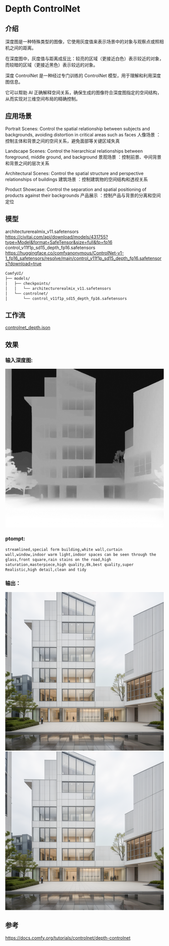 # Depth ControlNet


## 介绍


深度图是一种特殊类型的图像，它使用灰度值来表示场景中的对象与观察点或照相机之间的距离。


在深度图中，灰度值与距离成反比：较亮的区域（更接近白色）表示较近的对象，而较暗的区域（更接近黑色）表示较远的对象。


深度 ControlNet 是一种经过专门训练的 ControlNet 模型，用于理解和利用深度图信息。


它可以帮助 AI 正确解释空间关系，确保生成的图像符合深度图指定的空间结构，从而实现对三维空间布局的精确控制。


## 应用场景


Portrait Scenes: Control the spatial relationship between subjects and backgrounds, avoiding distortion in critical areas such as faces
人像场景 ：控制主体和背景之间的空间关系，避免面部等关键区域失真


Landscape Scenes: Control the hierarchical relationships between foreground, middle ground, and background
景观场景 ：控制前景、中间背景和背景之间的层次关系


Architectural Scenes: Control the spatial structure and perspective relationships of buildings
建筑场景 ：控制建筑物的空间结构和透视关系


Product Showcase: Control the separation and spatial positioning of products against their backgrounds
产品展示 ：控制产品与背景的分离和空间定位


## 模型


architecturerealmix_v11.safetensors https://civitai.com/api/download/models/431755?type=Model&format=SafeTensor&size=full&fp=fp16
control_v11f1p_sd15_depth_fp16.safetensors https://huggingface.co/comfyanonymous/ControlNet-v1-1_fp16_safetensors/resolve/main/control_v11f1p_sd15_depth_fp16.safetensors?download=true



```
ComfyUI/
├── models/
│   ├── checkpoints/
│   │   └── architecturerealmix_v11.safetensors
│   └── controlnet/
│       └── control_v11f1p_sd15_depth_fp16.safetensors
```


## 工作流


[controlnet_depth.json](./controlnet_depth.json)


## 效果


### 输入深度图: 

![](./depth_input.png)


### ptompt: 


```
streamlined,special form building,white wall,curtain wall,window,indoor warm light,indoor spaces can be seen through the glass,front square,rain stains on the road,high saturation,masterpiece,high quality,8k,best quality,super Realistic,high detail,clean and tidy
```


### 输出：

![](./ComfyUI_01739_.png)
![](./controlnet_depth_one.png)


## 参考

https://docs.comfy.org/tutorials/controlnet/depth-controlnet
